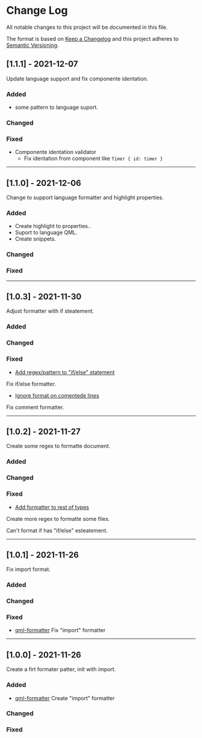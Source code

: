 # Change Log
All notable changes to this project will be documented in this file.

The format is based on [Keep a Changelog](http://keepachangelog.com/)
and this project adheres to [Semantic Versioning](http://semver.org/).

## [1.1.1] - 2021-12-07

Update language support and fix componente identation.

### Added
  - some pattern to language suport.

### Changed

### Fixed
  - Componente identation validator
    - Fix identation from component like `Timer { id: timer }`

------

## [1.1.0] - 2021-12-06

Change to support language formatter and highlight properties.

### Added
  - Create highlight to properties..
  - Suport to language QML.
  - Create snippets.

### Changed

### Fixed

------

## [1.0.3] - 2021-11-30

Adjust formatter with if steatement.

### Added

### Changed

### Fixed
- [Add regex/pattern to "if/else" statement](https://github.com/AndreOneti/qml-formatter/issues/2)

Fix if/else formatter.
- [Ignore format on comentede lines](https://github.com/AndreOneti/qml-formatter/issues/3)

Fix comment formatter.

------

## [1.0.2] - 2021-11-27

Create some regex to formatte document.

### Added

### Changed

### Fixed
- [Add formatter to rest of types](https://github.com/AndreOneti/qml-formatter/issues/1)

Create more regex to formatte some files.

Can't format if has "if/else" esteatement.

------

## [1.0.1] - 2021-11-26

Fix import format.

### Added

### Changed

### Fixed
- [qml-formatter](https://github.com/AndreOneti/qml-formatter)
  Fix "import" formatter

------

## [1.0.0] - 2021-11-26

Create a firt formater patter, init with import.

### Added
- [qml-formatter](https://github.com/AndreOneti/qml-formatter)
  Create "import" formatter

### Changed

### Fixed
